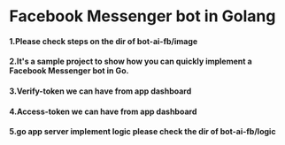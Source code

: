 # Facebook Messenger bot in Golang

#### 1.Please check steps on the dir of bot-ai-fb/image

#### 2.It's a sample project to show how you can quickly implement a Facebook Messenger bot in Go.

#### 3.Verify-token we can have from app dashboard

#### 4.Access-token we can have from app dashboard

#### 5.go app server implement logic please check the dir of bot-ai-fb/logic
